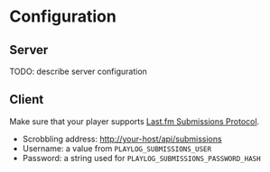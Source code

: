 # Configuration

## Server

TODO: describe server configuration

## Client

Make sure that your player supports [Last.fm Submissions Protocol](https://www.last.fm/api/submissions).

- Scrobbling address: <http://your-host/api/submissions>
- Username: a value from `PLAYLOG_SUBMISSIONS_USER`
- Password: a string used for `PLAYLOG_SUBMISSIONS_PASSWORD_HASH`
